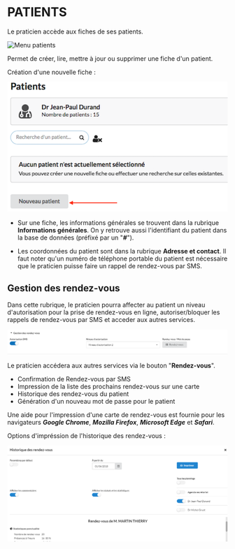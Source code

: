 # PATIENTS

Le praticien accède aux fiches de ses patients.

![Menu patients](images/menu-patients)

Permet de créer, lire, mettre à jour ou supprimer une fiche d'un patient.

Création d'une nouvelle fiche : 

![Menu patients](images/nouveau-patient.png)

* Sur une fiche, les informations générales se trouvent dans la rubrique **Informations générales**. On y retrouve aussi l'identifiant du patient dans la base de données (préfixé par un "**_#_**").

* Les coordonnées du patient sont dans la rubrique **Adresse et contact**. Il faut noter qu'un numéro de téléphone portable du patient est nécessaire que le praticien puisse faire un rappel de rendez-vous par SMS.

## Gestion des rendez-vous

Dans cette rubrique, le praticien pourra affecter au patient un niveau d'autorisation pour la prise de rendez-vous en ligne, autoriser/bloquer les rappels de rendez-vous par SMS et acceder aux autres services.

![Gestion des rendez-vous d'un patient](images/gestion-rdv-patients.png)

Le praticien accédera aux autres services via le bouton "**Rendez-vous**".

* Confirmation de Rendez-vous par SMS
* Impression de la liste des prochains rendez-vous sur une carte
* Historique des rendez-vous du patient
* Génération d'un nouveau mot de passe pour le patient

Une aide pour l'impression d'une carte de rendez-vous est fournie pour les navigateurs **_Google Chrome_**, **_Mozilla Firefox_**, **_Microsoft Edge_** et **_Safari_**. 

Options d'impréssion de l'historique des rendez-vous : 

![Historique des rendez-vous d'un patient](images/historique-rdv.png)